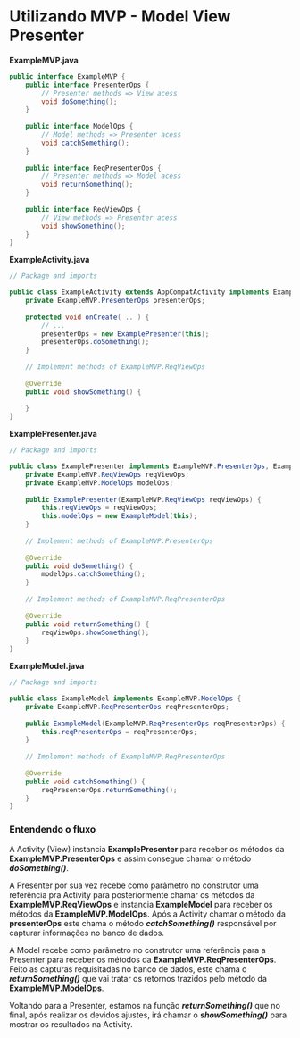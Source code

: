 # Utilizando MVP - Model View Presenter

**ExampleMVP.java**
```java
public interface ExampleMVP {
    public interface PresenterOps {
        // Presenter methods => View acess
        void doSomething();
    }
    
    public interface ModelOps {
        // Model methods => Presenter acess
        void catchSomething();
    }
    
    public interface ReqPresenterOps {
        // Presenter methods => Model acess
        void returnSomething();
    }
    
    public interface ReqViewOps {
        // View methods => Presenter acess
        void showSomething();
    }
}

```

**ExampleActivity.java**
```java
// Package and imports

public class ExampleActivity extends AppCompatActivity implements ExampleMVP.ReqViewOps {
    private ExampleMVP.PresenterOps presenterOps;
    
    protected void onCreate( .. ) {
        // ...
        presenterOps = new ExamplePresenter(this);
        presenterOps.doSomething();
    }
    
    // Implement methods of ExampleMVP.ReqViewOps
    
    @Override
    public void showSomething() {
    
    }
}
```
**ExamplePresenter.java**
```java
// Package and imports

public class ExamplePresenter implements ExampleMVP.PresenterOps, ExampleMVP.ReqPresenterOps {
    private ExampleMVP.ReqViewOps reqViewOps;
    private ExampleMVP.ModelOps modelOps;
    
    public ExamplePresenter(ExampleMVP.ReqViewOps reqViewOps) {
        this.reqViewOps = reqViewOps;
        this.modelOps = new ExampleModel(this);
    }
    
    // Implement methods of ExampleMVP.PresenterOps
    
    @Override
    public void doSomething() {
        modelOps.catchSomething();
    }
    
    // Implement methods of ExampleMVP.ReqPresenterOps
    
    @Override
    public void returnSomething() {
        reqViewOps.showSomething();
    }
}

```
**ExampleModel.java**
```java
// Package and imports

public class ExampleModel implements ExampleMVP.ModelOps {
    private ExampleMVP.ReqPresenterOps reqPresenterOps;
    
    public ExampleModel(ExampleMVP.ReqPresenterOps reqPresenterOps) {
        this.reqPresenterOps = reqPresenterOps;
    }
    
    // Implement methods of ExampleMVP.ReqPresenterOps
    
    @Override
    public void catchSomething() {
        reqPresenterOps.returnSomething();
    }
}

```

### Entendendo o fluxo
A Activity (View) instancia **ExamplePresenter** para receber os métodos da **ExampleMVP.PresenterOps** 
e assim consegue chamar o método **_doSomething()_**.

A Presenter por sua vez recebe como parâmetro no construtor uma referência pra Activity para
posteriormente chamar os métodos da **ExampleMVP.ReqViewOps** e instancia **ExampleModel** para receber
os métodos da **ExampleMVP.ModelOps**. Após a Activity chamar o método da **presenterOps** este chama o método
**_catchSomething()_** responsável por capturar informações no banco de dados.

A Model recebe como parâmetro no construtor uma referência para a Presenter para receber os métodos
da **ExampleMVP.ReqPresenterOps**. Feito as capturas requisitadas no banco de dados, este chama o
**_returnSomething()_** que vai tratar os retornos trazidos pelo método da **ExampleMVP.ModelOps**.

Voltando para a Presenter, estamos na função **_returnSomething()_** que no final, após realizar
os devidos ajustes, irá chamar o **_showSomething()_** para mostrar os resultados na Activity.
